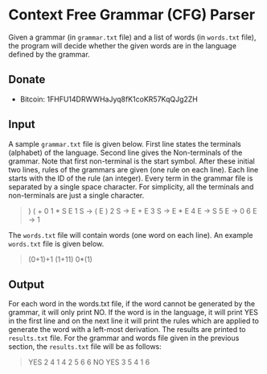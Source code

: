 # Context Free Grammar (CFG) Parser

Given a grammar (in `grammar.txt` file) and a list of words (in `words.txt` file), the program will decide whether the given words are in the language defined by the grammar.

## Donate
  - Bitcoin: 1FHFU14DRWWHaJyq8fK1coKR57KqQJg2ZH

## Input
A sample `grammar.txt` file is given below. First line states the terminals (alphabet) of the language. Second line gives the Non-terminals of the grammar. Note that first non-terminal is the start symbol. After these initial two lines, rules of the grammars are given (one rule on each line). Each line starts with the ID of the rule (an integer). Every term in the grammar file is separated by a single space character. For simplicity, all the terminals and non-terminals are just a single character.
> ) ( + 0 1 *
> S E
> 1 S -> ( E )
> 2 S -> E + E
> 3 S -> E * E
> 4 E -> S
> 5 E -> 0
> 6 E -> 1

The `words.txt` file will contain words (one word on each line). An example `words.txt` file is given below.
> (0+1)+1
> (1+11)
> 0*(1)

## Output
For each word in the words.txt file, if the word cannot be generated by the grammar, it will only print NO. If the word is in the language, it will print YES in the first line and on the next line it will print the rules which are applied to generate the word with a left-most derivation. The results are printed to `results.txt` file. For the grammar and words file given in the previous section, the `results.txt` file will be as follows:
> YES
> 2 4 1 4 2 5 6 6
> NO
> YES
> 3 5 4 1 6
